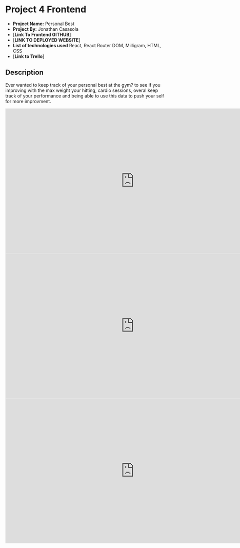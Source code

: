 # Project 4 Frontend

- **Project Name:** Personal Best
- **Project By:** Jonathan Casasola
- [**Link To  Frontend GITHUB**]
- [**LINK TO DEPLOYED WEBSITE**]
- **List of technologies used** React, React Router DOM, Milligram, HTML, CSS
- [**Link to Trello**]

## Description
Ever wanted to keep track of your personal best at the gym? to see if you improving with the max weight your hitting, cardio sessions, overal keep track of your performance and being able to use this data to push your self for more improvment.

<iframe style="border: 1px solid rgba(0, 0, 0, 0.1);" width="800" height="450" src="https://www.figma.com/embed?embed_host=share&url=https%3A%2F%2Fwww.figma.com%2Fproto%2FTp3QFbI4z1jWrWA4Y7zQ86%2FPersonal-best%3Fpage-id%3D0%253A1%26type%3Ddesign%26node-id%3D2-32%26viewport%3D452%252C331%252C1%26t%3DJPym7qqfe4ITfn3y-1%26scaling%3Dmin-zoom%26mode%3Ddesign" allowfullscreen></iframe>

<iframe style="border: 1px solid rgba(0, 0, 0, 0.1);" width="800" height="450" src="https://www.figma.com/embed?embed_host=share&url=https%3A%2F%2Fwww.figma.com%2Fproto%2FTp3QFbI4z1jWrWA4Y7zQ86%2FPersonal-best%3Fpage-id%3D2%253A11%26type%3Ddesign%26node-id%3D2-31%26viewport%3D386%252C392%252C1%26t%3DgsbtMadSFpMGqnzI-1%26scaling%3Dmin-zoom%26mode%3Ddesign" allowfullscreen></iframe>

<iframe style="border: 1px solid rgba(0, 0, 0, 0.1);" width="800" height="450" src="https://www.figma.com/embed?embed_host=share&url=https%3A%2F%2Fwww.figma.com%2Fproto%2FTp3QFbI4z1jWrWA4Y7zQ86%2FPersonal-best%3Fpage-id%3D2%253A22%26type%3Ddesign%26node-id%3D2-30%26viewport%3D351%252C381%252C1.41%26t%3DkmovTYOE1XrIi3gL-1%26scaling%3Dmin-zoom%26mode%3Ddesign" allowfullscreen></iframe>
